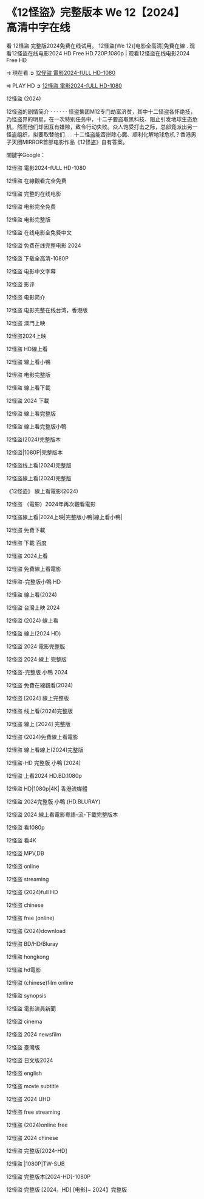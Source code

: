 
<h1 class="heading-element" dir="auto">《12怪盜》完整版本 We 12【2024】 高清中字在线</h1>



看 12怪盜 完整版2024免费在线试用。 12怪盜(We 12)[电影全高清]免費在線 . 观看12怪盜在线电影2024 HD Free HD.720P.1080p | 观看12怪盜在线电影2024 Free HD

⇉ 現在看 ➲ [12怪盜 電影2024-fULL HD-1080](https://jazzz.123mopie.com/zh/movie/1103538)

⇉ PLAY HD ➲ [12怪盜 電影2024-fULL HD-1080](https://jazzz.123mopie.com/zh/movie/1103538)

12怪盜 (2024)

12怪盗的剧情简介 · · · · · ·
怪盗集团M12专门劫富济贫，其中十二怪盗各怀绝技，乃怪盗界的明星。在一次特别任务中，十二子要盗取黑科技、阻止引发地球生态危机，然而他们却因互有嫌隙，致令行动失败。众人饱受打击之际，总部竟派出另一怪盗组织，拟要取替他们……十二怪盗能否拼除心魔、顺利化解地球危机？香港男子天团MIRROR首部电影作品《12怪盗》自有答案。



關鍵字Google：

12怪盜 電影2024-fULL HD-1080

12怪盜 在線觀看完全免费

12怪盜 完整的在线电影

12怪盜 电影完全免费

12怪盜 电影完整版

12怪盜 在线电影全免费中文

12怪盜 免费在线完整电影 2024

12怪盜 下载全高清-1080P

12怪盜 电影中文字幕

12怪盜 影评

12怪盜 电影简介

12怪盜 电影完整在线台湾，香港版

12怪盜 澳門上映

12怪盜2024上映

12怪盜 HD線上看

12怪盜 線上看小鴨

12怪盜 电影完整版

12怪盜 線上看下載

12怪盜 2024 下載

12怪盜 線上看完整版

12怪盜 線上看完整版小鴨

12怪盜(2024)完整版本

12怪盜|1080P|完整版本

12怪盜线上看(2024)完整版

12怪盜線上看(2024)完整版

《12怪盜》 線上看電影(2024)

12怪盜 （電影）2024年再次觀看電影

12怪盜線上看|2024上映|完整版小鴨|線上看小鴨|

12怪盜 免費下載

12怪盜 下載 百度

12怪盜 2024上看

12怪盜 免費線上看電影

12怪盜-完整版小鴨 HD

12怪盜 線上看(2024)

12怪盜 台灣上映 2024

12怪盜 (2024) 線上看

12怪盜 線上(2024 HD)

12怪盜 2024 電影完整版

12怪盜 2024 線上 完整版

12怪盜-完整版 小鴨 2024

12怪盜 免費在線觀看(2024)

12怪盜 [2024] 線上完整版

12怪盜 线上看(2024)完整版

12怪盜 線上 [2024] 完整版

12怪盜 (2024)免費線上看電影

12怪盜 線上看線上(2024)完整版

12怪盜-HD 完整版 小鴨 [2024]

12怪盜 上看2024 HD.BD.1080p

12怪盜 HD|1080p|4K| 香港流媒體

12怪盜 2024完整版 小鴨 (HD.BLURAY)

12怪盜 2024 線上看電影粵語-流-下載完整版本

12怪盜 看1080p

12怪盜 看4K

12怪盜 MPV,DB

12怪盜 online

12怪盜 streaming

12怪盜 (2024)full HD

12怪盜 chinese

12怪盜 free (online)

12怪盜 (2024)download

12怪盜 BD/HD/Bluray

12怪盜 hongkong

12怪盜 hd電影

12怪盜 (chinese)film online

12怪盜 synopsis

12怪盜 電影演員新聞

12怪盜 cinema

12怪盜 2024 newsfilm

12怪盜 臺灣版

12怪盜 日文版2024

12怪盜 english

12怪盜 movie subtitle

12怪盜 2024 UHD

12怪盜 free streaming

12怪盜 (2024)online free

12怪盜 2024 chinese

12怪盜 完整版[2024-HD]

12怪盜 |1080P|TW-SUB

12怪盜 完整版本[2024-HD]-1080P

12怪盜 完整版 [2024，HD] [电影]~ 2024】完整版
